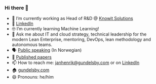 ### Hi there 👋

- 🔭  I’m currently working as Head of R&D @ [Knowit Solutions](https://github.com/knowit) 
- 💼 [LinkedIn](https://www.linkedin.com/in/janhenrikgundelsby/)
- 🤓 I’m currently learning Machine Learning!
- 💬 Ask me about IT and cloud strategy, technical leadership for the modern Lean Enterprise, mentoring, DevOps, lean methodology and autonomous teams. 
- 🗣 [Public speaking](https://gundelsby.com/foredrag/) (In Norwegian)
- 🔬 [Published papers](https://gundelsby.com/papers/)
- 📫 How to reach me: janhenrik@gundelsby.com or on [LinkedIn](https://www.linkedin.com/in/janhenrikgundelsby/)
- 🏠 [gundelsby.com](https://gundelsby.com)
- 😄 Pronouns: he/him
